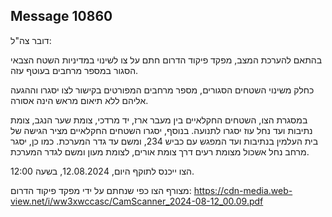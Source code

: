 ## Message 10860

דובר צה"ל:

בהתאם להערכת המצב, מפקד פיקוד הדרום חתם על צו לשינוי במדיניות השטח הצבאי הסגור במספר מרחבים בעוטף עזה.

כחלק משינוי השטחים הסגורים, מספר מרחבים המפורטים בקישור לצו יסגרו וההגעה אליהם ללא תיאום מראש הינה אסורה.

במסגרת הצו, השטחים החקלאיים בין מעבר ארז, יד מרדכי, צומת שער הנגב, צומת נתיבות ועד נחל עוז יסגרו לתנועה. 
בנוסף, יסגרו השטחים החקלאיים מציר הגישה של בית העלמין בנתיבות ועד המפגש עם כביש 234, ומשם עד גדר המערכת.
כמו כן, יסגר מרחב נחל אשכול מצומת רעים דרך צומת אורים, לצומת מעון ומשם לגדר המערכת.

הצו ייכנס לתוקף היום, 12.08.2024, בשעה 12:00.

מצורף הצו כפי שנחתם על ידי מפקד פיקוד הדרום: https://cdn-media.web-view.net/i/ww3xwccasc/CamScanner_2024-08-12_00.09.pdf

